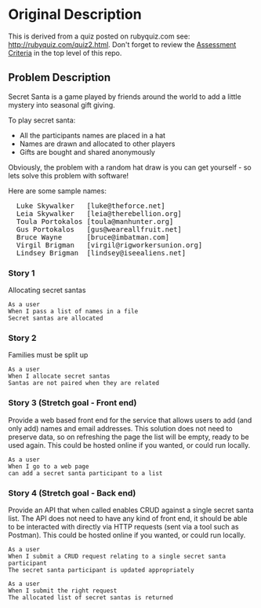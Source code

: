 # Original Description

This is derived from a quiz posted on rubyquiz.com see: http://rubyquiz.com/quiz2.html. Don't forget to review the [Assessment Criteria](https://github.com/pdcal/CodeDojos) in the top level of this repo.

## Problem Description

Secret Santa is a game played by friends around the world to add a little mystery into seasonal gift giving.

To play secret santa:
 * All the participants names are placed in a hat
 * Names are drawn and allocated to other players
 * Gifts are bought and shared anonymously

Obviously, the problem with a random hat draw is you can get yourself - so lets solve this problem with software!

Here are some sample names:

<pre>
  Luke Skywalker   [luke@theforce.net]
  Leia Skywalker   [leia@therebellion.org]
  Toula Portokalos [toula@manhunter.org]
  Gus Portokalos   [gus@weareallfruit.net]
  Bruce Wayne      [bruce@imbatman.com]
  Virgil Brigman   [virgil@rigworkersunion.org]
  Lindsey Brigman  [lindsey@iseealiens.net]
</pre>

### Story 1

Allocating secret santas

    As a user
    When I pass a list of names in a file
    Secret santas are allocated

### Story 2

Families must be split up

    As a user
    When I allocate secret santas
    Santas are not paired when they are related

### Story 3 (Stretch goal - Front end)

Provide a web based front end for the service that allows users to add (and only add) names and email addresses. This solution does not need to preserve data, so on refreshing the page the list will be empty, ready to be used again. This could be hosted online if you wanted, or could run locally. 

    As a user
    When I go to a web page
    can add a secret santa participant to a list

### Story 4 (Stretch goal - Back end)

Provide an API that when called enables CRUD against a single secret santa list. The API does not need to have any kind of front end, it should be able to be interacted with directly via HTTP requests (sent via a tool such as Postman). This could be hosted online if you wanted, or could run locally. 

    As a user
    When I submit a CRUD request relating to a single secret santa participant
    The secret santa participant is updated appropriately

    As a user
    When I submit the right request
    The allocated list of secret santas is returned
